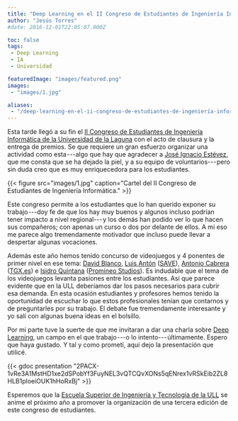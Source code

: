 ```yaml
---
title: "Deep Learning en el II Congreso de Estudiantes de Ingeniería Informática"
author: "Jesús Torres"
#date: 2016-12-01T22:05:07.000Z

toc: false
tags:
 - Deep Learning
 - IA
 - Universidad

featuredImage: "images/featured.png" 
images:
 - "images/1.jpg" 

aliases:
 - "/deep-learning-en-el-ii-congreso-de-estudiantes-de-ingeniería-informática-6c4734342051"
---
```


Esta tarde llegó a su fin el [II Congreso de Estudiantes de Ingeniería Informática de la Universidad de la Laguna](http://cesinf.webs.ull.es/) con el acto de clausura y la entrega de premios.
Se que requiere un gran esfuerzo organizar una actividad como esta ---algo que hay que agradecer a [José Ignacio Estévez](https://twitter.com/nchbot), que me consta que se ha dejado la piel, y a su equipo de voluntarios--- pero sin duda creo que es muy enriquecedora para los estudiantes.

{{< figure src="images/1.jpg" caption="Cartel del II Congreso de Estudiantes de Ingeniería Informática." >}}

Este congreso permite a los estudiantes que lo han querido exponer su trabajo ---doy fe de que los hay muy buenos y algunos incluso podrían tener impacto a nivel regional--- y los demás han podido ver lo que hacen sus compañeros; con apenas un curso o dos por delante de ellos.
A mi eso me parece algo tremendamente motivador que incluso puede llevar a despertar algunas vocaciones.

Además este año hemos tenido concurso de videojuegos y 4 ponentes de primer nivel en ese tema: [David Blanco](https://twitter.com/danielblanco3d), [Luis Antón](https://twitter.com/Notnasiul) ([SAVE](https://www.facebook.com/SaveAsociacion)), [Antonio Cabrera](https://twitter.com/TonioCabrera) ([TGX.es](https://tgx.es/)) e [Isidro Quintana](https://twitter.com/isidro_quintana) ([Promineo Studios](http://promineostudios.com/)).
Es indudable que el tema de los videojuegos levanta pasiones entre los estudiantes.
Así que parece evidente que en la ULL deberíamos dar los pasos necesarios para cubrir esa demanda.
En esta ocasión estudiantes y profesores hemos tenido la oportunidad de escuchar lo que estos profesionales tenían que contarnos y de preguntarles por su trabajo.
El debate fue tremendamente interesante y yo salí con algunas buena ideas en el bolsillo.

Por mi parte tuve la suerte de que me invitaran a dar una charla sobre [Deep Learning](http://deeplearning.net/), un campo en el que trabajo ---o lo intento--- últimamente.
Espero que haya gustado.
Y tal y como prometí, aquí dejo la presentación que utilicé.

{{< gdoc presentation "2PACX-1vRe3A1MstHD1xe2dSPobYf3FuyNEL3vQTCQvXONs5qENrex1vRSkEib2ZL8HLB1ploeiOUK1hHoRxBj" >}}

Esperemos que la [Escuela Superior de Ingeniería y Tecnología de la ULL](http://www.ull.es/view/centros/etsii/Inicio/es) se anime el próximo año a promover la organización de una tercera edición de este congreso de estudiantes.
